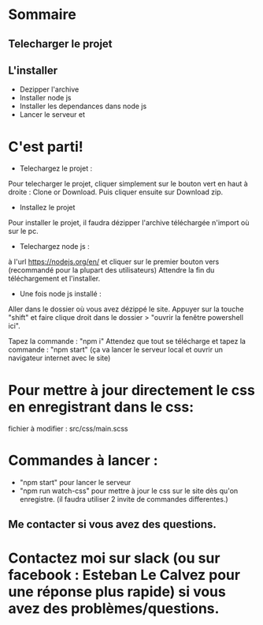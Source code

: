 # Sommaire

## Telecharger le projet
## L'installer

  - Dezipper l'archive
  - Installer node js
  - Installer les dependances dans node js
  - Lancer le serveur et 

# C'est parti!
  - Telechargez le projet : 

Pour telecharger le projet, cliquer simplement sur le bouton vert en haut à droite : Clone or Download. Puis cliquer ensuite sur Download zip.

  - Installez le projet

Pour installer le projet, il faudra dézipper l'archive téléchargée n'import où sur le pc.
  
  - Telechargez node js : 

à l'url https://nodejs.org/en/
et cliquer sur le premier bouton vers (recommandé pour la plupart des utilisateurs)
Attendre la fin du téléchargement et l'installer.

  - Une fois node js installé : 

Aller dans le dossier où vous avez dézippé le site. Appuyer sur la touche "shift" et faire clique droit dans le dossier > "ouvrir la fenêtre powershell ici".

Tapez la commande : "npm i"
Attendez que tout se télécharge et
tapez la commande : "npm start"
(ça va lancer le serveur local et ouvrir un navigateur internet avec le site)


# Pour mettre à jour directement le css en enregistrant dans le css:
fichier à modifier : src/css/main.scss 

 # Commandes à lancer : 
 - "npm start" pour lancer le serveur
 - "npm run watch-css" pour mettre à jour le css sur le site dès qu'on enregistre.
 (il faudra utiliser 2 invite de commandes differentes.)
## Me contacter si vous avez des questions.
  # Contactez moi sur slack (ou sur facebook : Esteban Le Calvez pour une réponse plus rapide) si vous avez des problèmes/questions.
